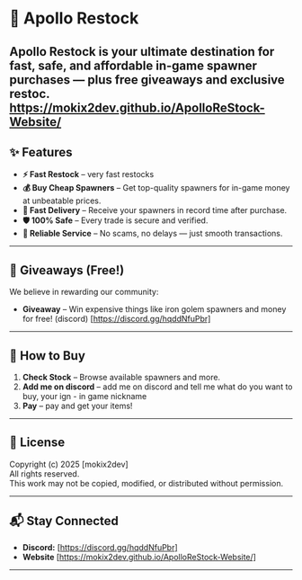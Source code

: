 # 🚀 Apollo Restock

**Apollo Restock** is your ultimate destination for fast, safe, and affordable in-game spawner purchases — plus free giveaways and exclusive restoc.  
https://mokix2dev.github.io/ApolloReStock-Website/
---

## ✨ Features

- **⚡ Fast Restock** – very fast restocks  
- **💰 Buy Cheap Spawners** – Get top-quality spawners for in-game money at unbeatable prices.  
- **🚚 Fast Delivery** – Receive your spawners in record time after purchase.  
- **🛡️ 100% Safe** – Every trade is secure and verified.  
- **🎯 Reliable Service** – No scams, no delays — just smooth transactions.

---

## 🎁 Giveaways (Free!)

We believe in rewarding our community:

- **Giveaway** – Win expensive things like iron golem spawners and money for free! (discord) [https://discord.gg/hqddNfuPbr]

---

## 🛒 How to Buy

1. **Check Stock** – Browse available spawners and more.
2. **Add me on discord** – add me on discord and tell me what do you want to buy, your ign - in game nickname
3. **Pay** – pay and get your items! 

---

## 📜 License

Copyright (c) 2025 [mokix2dev]  
All rights reserved.  
This work may not be copied, modified, or distributed without permission.

---

## 📬 Stay Connected

- **Discord:** [https://discord.gg/hqddNfuPbr]
- **Website** [https://mokix2dev.github.io/ApolloReStock-Website/]

---
